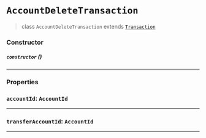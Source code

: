 # `AccountDeleteTransaction`

> class `AccountDeleteTransaction` extends [`Transaction`](reference/Transaction.md)

### Constructor

##### `constructor` ()

---

### Properties

### `accountId`: `AccountId`

---

### `transferAccountId`: `AccountId`

---
